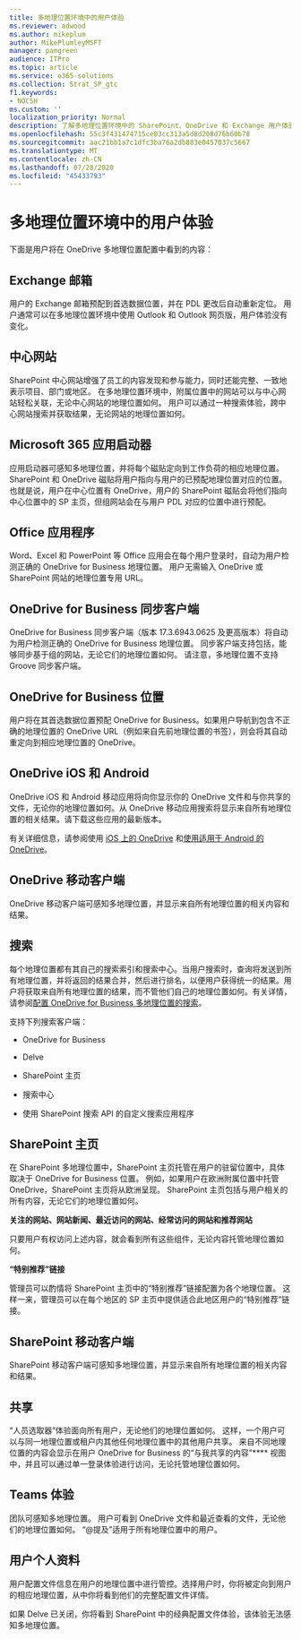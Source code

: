 ```yaml
---
title: 多地理位置环境中的用户体验
ms.reviewer: adwood
ms.author: mikeplum
author: MikePlumleyMSFT
manager: pamgreen
audience: ITPro
ms.topic: article
ms.service: o365-solutions
ms.collection: Strat_SP_gtc
f1.keywords:
- NOCSH
ms.custom: ''
localization_priority: Normal
description: 了解多地理位置环境中的 SharePoint、OneDrive 和 Exchange 用户体验。
ms.openlocfilehash: 55c3f431474715ce03cc313a5d8d208d76b60b78
ms.sourcegitcommit: aac21bb1a7c1dfc3ba76a2db883e0457037c5667
ms.translationtype: MT
ms.contentlocale: zh-CN
ms.lasthandoff: 07/28/2020
ms.locfileid: "45433793"
---
```

# <a name="user-experience-in-a-multi-geo-environment"></a>多地理位置环境中的用户体验

下面是用户将在 OneDrive 多地理位置配置中看到的内容：

## <a name="exchange-mailbox"></a>Exchange 邮箱

用户的 Exchange 邮箱预配到首选数据位置，并在 PDL 更改后自动重新定位。 用户通常可以在多地理位置环境中使用 Outlook 和 Outlook 网页版，用户体验没有变化。

## <a name="hub-sites"></a>中心网站

SharePoint 中心网站增强了员工的内容发现和参与能力，同时还能完整、一致地表示项目、部门或地区。 在多地理位置环境中，附属位置中的网站可以与中心网站轻松关联，无论中心网站的地理位置如何。 用户可以通过一种搜索体验，跨中心网站搜索并获取结果，无论网站的地理位置如何。

## <a name="microsoft-365-app-launcher"></a>Microsoft 365 应用启动器

应用启动器可感知多地理位置，并将每个磁贴定向到工作负荷的相应地理位置。 SharePoint 和 OneDrive 磁贴将用户指向与用户的已预配地理位置对应的位置。 也就是说，用户在中心位置有 OneDrive，用户的 SharePoint 磁贴会将他们指向中心位置中的 SP 主页，但组网站会在与用户 PDL 对应的位置中进行预配。 

## <a name="office-applications"></a>Office 应用程序

Word、Excel 和 PowerPoint 等 Office 应用会在每个用户登录时，自动为用户检测正确的 OneDrive for Business 地理位置。 用户无需输入 OneDrive 或 SharePoint 网站的地理位置专用 URL。

## <a name="onedrive-for-business-sync-client"></a>OneDrive for Business 同步客户端

OneDrive for Business 同步客户端（版本 17.3.6943.0625 及更高版本）将自动为用户检测正确的 OneDrive for Business 地理位置。 同步客户端支持包括，能够同步基于组的网站，无论它们的地理位置如何。 请注意，多地理位置不支持 Groove 同步客户端。 

## <a name="onedrive-for-business-location"></a>OneDrive for Business 位置

用户将在其首选数据位置预配 OneDrive for Business。如果用户导航到包含不正确的地理位置的 OneDrive URL（例如来自先前地理位置的书签），则会将其自动重定向到相应地理位置的 OneDrive。

## <a name="onedrive-ios-and-android"></a>OneDrive iOS 和 Android 

OneDrive iOS 和 Android 移动应用将向你显示你的 OneDrive 文件和与你共享的文件，无论你的地理位置如何。从 OneDrive 移动应用搜索将显示来自所有地理位置的相关结果。请下载这些应用的最新版本。

有关详细信息，请参阅使用 [iOS 上的 OneDrive](https://support.office.com/article/08d5c5b2-ccc6-40eb-a244-fe3597a3c247) 和[使用适用于 Android 的 OneDrive](https://support.office.com/article/eee1d31c-792d-41d4-8132-f9621b39eb36)。

## <a name="onedrive-mobile-client"></a>OneDrive 移动客户端 

OneDrive 移动客户端可感知多地理位置，并显示来自所有地理位置的相关内容和结果。

## <a name="search"></a>搜索

每个地理位置都有其自己的搜索索引和搜索中心。当用户搜索时，查询将发送到所有地理位置，并将返回的结果合并，然后进行排名，以便用户获得统一的结果。用户将获取来自所有地理位置的结果，而不管他们自己的地理位置如何。有关详情，请参阅[配置 OneDrive for Business 多地理位置的搜索](configure-search-for-multi-geo.md)。

支持下列搜索客户端：

-   OneDrive for Business

-   Delve

-   SharePoint 主页

-   搜索中心

-   使用 SharePoint 搜索 API 的自定义搜索应用程序

## <a name="sharepoint-home"></a>SharePoint 主页 

在 SharePoint 多地理位置中，SharePoint 主页托管在用户的驻留位置中，具体取决于 OneDrive for Business 位置。 例如，如果用户在欧洲附属位置中托管 OneDrive，SharePoint 主页将从欧洲呈现。 SharePoint 主页包括与用户相关的所有内容，无论它们的地理位置如何。 

**关注的网站、网站新闻、最近访问的网站、经常访问的网站和推荐网站**

只要用户有权访问上述内容，就会看到所有这些组件，无论内容托管地理位置如何。 

**“特别推荐”链接**

管理员可以酌情将 SharePoint 主页中的“特别推荐”链接配置为各个地理位置。 这样一来，管理员可以在每个地区的 SP 主页中提供适合此地区用户的“特别推荐”链接。 

## <a name="sharepoint-mobile-client"></a>SharePoint 移动客户端 

SharePoint 移动客户端可感知多地理位置，并显示来自所有地理位置的相关内容和结果。

## <a name="sharing"></a>共享

“人员选取器”体验面向所有用户，无论他们的地理位置如何。 这样，一个用户可以与同一地理位置或租户内其他任何地理位置中的其他用户共享。 来自不同地理位置的内容会显示在用户 OneDrive for Business 的“与我共享的内容”**** 视图中，并且可以通过单一登录体验进行访问，无论托管地理位置如何。

## <a name="teams-experience"></a>Teams 体验

团队可感知多地理位置。 用户可看到 OneDrive 文件和最近查看的文件，无论他们的地理位置如何。 “@提及”适用于所有地理位置中的用户。

## <a name="user-profiles"></a>用户个人资料

用户配置文件信息在用户的地理位置中进行管控。选择用户时，你将被定向到用户的相应地理位置，从中你将看到他们的完整配置文件详情。

如果 Delve 已关闭，你将看到 SharePoint 中的经典配置文件体验，该体验无法感知多地理位置。


